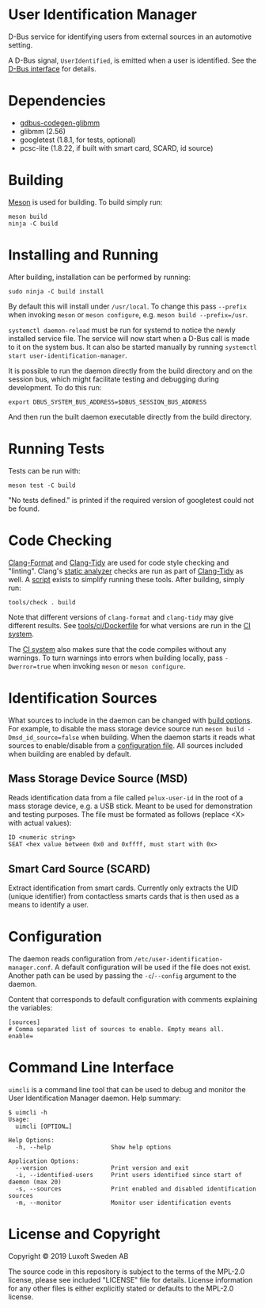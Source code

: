 User Identification Manager
===========================

D-Bus service for identifying users from external sources in an automotive setting.

A D-Bus signal, `UserIdentified`, is emitted when a user is identified. See the
[D-Bus interface](data/com.luxoft.UserIdentificationManager.xml) for details.

Dependencies
============

- [gdbus-codegen-glibmm](https://github.com/Pelagicore/gdbus-codegen-glibmm)
- glibmm (2.56)
- googletest (1.8.1, for tests, optional)
- pcsc-lite (1.8.22, if built with smart card, SCARD, id source)

Building
========

[Meson](https://mesonbuild.com/) is used for building. To build simply run:

```shell
meson build
ninja -C build
```

Installing and Running
======================

After building, installation can be performed by running:

```shell
sudo ninja -C build install
```

By default this will install under `/usr/local`. To change this pass `--prefix` when invoking
`meson` or `meson configure`, e.g. `meson build --prefix=/usr`.

`systemctl daemon-reload` must be run for systemd to notice the newly installed service file. The
service will now start when a D-Bus call is made to it on the system bus. It can also be started
manually by running `systemctl start user-identification-manager`.

It is possible to run the daemon directly from the build directory and on the session bus, which
might facilitate testing and debugging during development. To do this run:

```shell
export DBUS_SYSTEM_BUS_ADDRESS=$DBUS_SESSION_BUS_ADDRESS
```

And then run the built daemon executable directly from the build directory.

Running Tests
=============

Tests can be run with:

```shell
meson test -C build
```

"No tests defined." is printed if the required version of googletest could not be found.

Code Checking
=============

[Clang-Format](https://clang.llvm.org/docs/ClangFormat.html) and
[Clang-Tidy](https://clang.llvm.org/extra/clang-tidy/) are used for code style checking and
"linting". Clang's [static analyzer](https://clang-analyzer.llvm.org/) checks are run as part of
[Clang-Tidy](https://clang.llvm.org/extra/clang-tidy/) as well. A [script](tools/check) exists to
simplify running these tools. After building, simply run:

```shell
tools/check . build
```

Note that different versions of `clang-format` and `clang-tidy` may give different results. See
[tools/ci/Dockerfile](tools/ci/Dockerfile) for what versions are run in the
[CI system](tools/ci).

The [CI system](tools/ci) also makes sure that the code compiles without any warnings. To turn
warnings into errors when building locally, pass `-Dwerror=true` when invoking `meson` or
`meson configure`.

Identification Sources
======================

What sources to include in the daemon can be changed with [build options](meson_options.txt). For
example, to disable the mass storage device source run `meson build -Dmsd_id_source=false` when
building. When the daemon starts it reads what sources to enable/disable from a
[configuration file](#Configuration). All sources included when building are enabled by default.

Mass Storage Device Source (MSD)
--------------------------------

Reads identification data from a file called `pelux-user-id` in the root of a mass storage device,
e.g. a USB stick. Meant to be used for demonstration and testing purposes. The file must be formated
as follows (replace &lt;X&gt; with actual values):

```
ID <numeric string>
SEAT <hex value between 0x0 and 0xffff, must start with 0x>
```

Smart Card Source (SCARD)
-------------------------

Extract identification from smart cards. Currently only extracts the UID (unique identifier) from
contactless smarts cards that is then used as a means to identify a user.

Configuration
=============

The daemon reads configuration from `/etc/user-identification-manager.conf`. A default configuration
will be used if the file does not exist. Another path can be used by passing the `-c`/`--config`
argument to the daemon.

Content that corresponds to default configuration with comments explaining the variables:

```
[sources]
# Comma separated list of sources to enable. Empty means all.
enable=
```

Command Line Interface
======================

`uimcli` is a command line tool that can be used to debug and monitor the User Identification
Manager daemon. Help summary:

```
$ uimcli -h
Usage:
  uimcli [OPTION…]

Help Options:
  -h, --help                 Show help options

Application Options:
  --version                  Print version and exit
  -i, --identified-users     Print users identified since start of daemon (max 20)
  -s, --sources              Print enabled and disabled identification sources
  -m, --monitor              Monitor user identification events
```

License and Copyright
=====================

Copyright © 2019 Luxoft Sweden AB

The source code in this repository is subject to the terms of the MPL-2.0 license, please see
included "LICENSE" file for details. License information for any other files is either explicitly
stated or defaults to the MPL-2.0 license.

